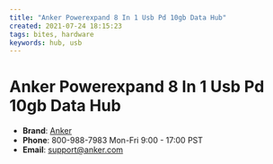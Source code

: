 ```yaml
---
title: "Anker Powerexpand 8 In 1 Usb Pd 10gb Data Hub"
created: 2021-07-24 18:15:23
tags: bites, hardware
keywords: hub, usb
---
```


# Anker Powerexpand 8 In 1 Usb Pd 10gb Data Hub

- **Brand**: [Anker](https://anker.com)
- **Phone**: 800-988-7983 Mon-Fri 9:00 - 17:00 PST
- **Email**: <support@anker.com>
